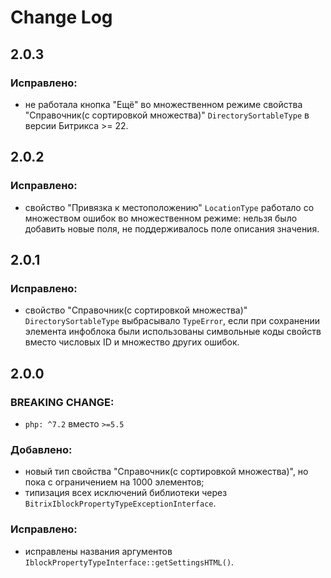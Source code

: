 Change Log
==========

2.0.3
-----

### Исправлено:

- не работала кнопка "Ещё" во множественном режиме свойства "Справочник(с сортировкой
  множества)" `DirectorySortableType` в версии Битрикса >= 22.

2.0.2
-----

### Исправлено:

- свойство "Привязка к местоположению" `LocationType` работало со множеством ошибок во множественном режиме: нельзя было
  добавить новые поля, не поддерживалось поле описания значения.

2.0.1
-----

### Исправлено:

- свойство "Справочник(с сортировкой множества)" `DirectorySortableType` выбрасывало `TypeError`, если при сохранении
  элемента инфоблока были использованы символьные коды свойств вместо числовых ID и множество других ошибок.

2.0.0
-----

### BREAKING CHANGE:

- `php: ^7.2` вместо `>=5.5`

### Добавлено:

- новый тип свойства "Справочник(с сортировкой множества)", но пока с ограничением на 1000 элементов;
- типизация всех исключений библиотеки через `BitrixIblockPropertyTypeExceptionInterface`.

### Исправлено:

- исправлены названия аргументов `IblockPropertyTypeInterface::getSettingsHTML()`.
